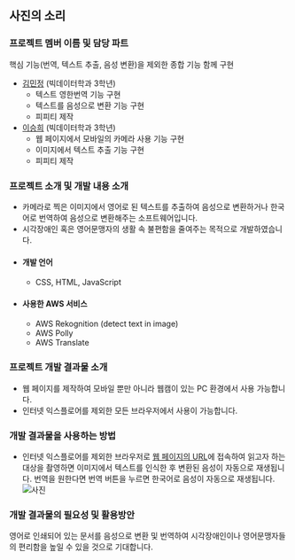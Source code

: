 ## 사진의 소리

### 프로젝트 멤버 이름 및 담당 파트
핵심 기능(번역, 텍스트 추출, 음성 변환)을 제외한 종합 기능 함께 구현
- [김민정](https://github.com/MinjeongKim03) (빅데이터학과 3학년)
  - 텍스트 영한번역 기능 구현
  - 텍스트를 음성으로 변환 기능 구현
  - 피피티 제작
- [이승희](https://github.com/dltmdgml) (빅데이터학과 3학년)
  - 웹 페이지에서 모바일의 카메라 사용 기능 구현
  - 이미지에서 텍스트 추출 기능 구현
  - 피피티 제작  
### 프로젝트 소개 및 개발 내용 소개
 - 카메라로 찍은 이미지에서 영어로 된 텍스트를 추출하여 음성으로 변환하거나 한국어로 번역하여 음성으로 변환해주는 소프트웨어입니다.
 - 시각장애인 혹은 영어문맹자의 생활 속 불편함을 줄여주는 목적으로 개발하였습니다.
 - #### 개발 언어
      - CSS, HTML, JavaScript
 - #### 사용한 AWS 서비스
      - AWS Rekognition (detect text in image)
      - AWS Polly
      - AWS Translate

### 프로젝트 개발 결과물 소개
 - 웹 페이지를 제작하여 모바일 뿐만 아니라 웹캠이 있는 PC 환경에서 사용 가능합니다.  
 - 인터넷 익스플로어를 제외한 모든 브라우저에서 사용이 가능합니다. 

### 개발 결과물을 사용하는 방법
 - 인터넷 익스플로어를 제외한 브라우저로 [웹 페이지의 URL](https://cc-project.netlify.app/)에 접속하여 읽고자 하는 대상을 촬영하면 이미지에서 텍스트를 인식한 후 변환된 음성이 자동으로 재생됩니다. 번역을 원한다면 번역 버튼을 누르면 한국어로 음성이 자동으로 재생됩니다.
![사진](링크)

### 개발 결과물의 필요성 및 활용방안
영어로 인쇄되어 있는 문서를 음성으로 변환 및 번역하여 시각장애인이나 영어문맹자들의 편리함을 높일 수 있을 것으로 기대합니다.
